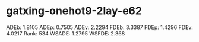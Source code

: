 # gatxing-onehot9-2lay-e62

ADEb: 1.8105
ADEp: 0.7505
ADEv: 2.2294
FDEb: 3.3387
FDEp: 1.4296
FDEv: 4.0217
Rank: 534
WSADE: 1.2795
WSFDE: 2.368